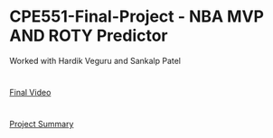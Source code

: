 # CPE551-Final-Project - NBA MVP AND ROTY Predictor
Worked with Hardik Veguru and Sankalp Patel

# 
[Final Video](https://youtu.be/BI2hOSQGou4)

# 
[Project Summary](./Summary/CPE551FinalProjectSummary.pdf)
